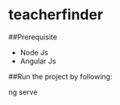 # teacherfinder

##Prerequisite

- Node Js
- Angular Js


##Run the project by following:

ng serve
